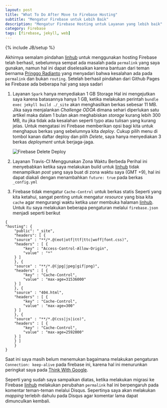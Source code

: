 ```yaml
---
layout: post
title: "What To Do After Move to Firebase Hosting"
subtitle: "Mengatur Firebase untuk Lebih Baik"
description: "Mengatur Firebase Hosting untuk Layanan yang lebih baik"
category: Firebase
tags: [firebase, jekyll, web]
---
```

{% include JB/setup %}

Akhirnya semalam pindahan [linhub](https://linhub.io/) untuk menggunakan hosting Firebase telah berhasil, sebelumnya sempat ada masalah pada `permalink` yang saya gunakan, namun hal ini dapat diselesaikan karena bantuan dari teman bernama [Pringgo Radianto](https://t.me/error_log/) yang menyadari bahwa kesalahan ada pada `permalink` dan bukan `routing`. Setelah berhasil pindahan dari Github Pages ke Firebase ada beberapa hal yang saya sadari 

1. Layanan `Spark` hanya menyediakan 1 GB Storage
    Hal ini mengejutkan saya karena batasannya hanya 1 GB, ketika melakukan perintah `bundle exec jekyll build ./_site` akan menghasilkan berkas sebesar 11 MB. Jika saya menjalankan _Challenge ODOA_ dimana sehari diperlukan satu artikel maka dalam 1 bulan akan meghabiskan _storage_ kurang lebih 300 MB, itu jika tidak ada kesalahan seperti typo atau tulisan yang kurang jelas. Untuk mengatasi ini Firebase memberikan opsi bagi kita untuk menghapus berkas yang sebelumnya kita _deploy_. Cukup pilih menu di tombol kanan daftar deploy dan pilih _Delete_, saya hanya menyediakan 3 berkas _deployment_ untuk berjaga-jaga.

    <img src="{{ site.url }}/img/firebase-delete-deploy.png" class="img-responsive" alt="Firebase Delete Deploy">

2. Layanan Travis-CI Menggunakan Zona Waktu Berbeda
    Perihal ini menyebabkan ketika saya melakukan build untuk [linhub](https://linhub.io/) tidak menampilkan _post_ yang saya buat di zona waktu saya (GMT +9), hal ini dapat diakali dengan menambahkan `future: true` pada berkas `_config.yml`

3. Firebase tidak mengatur `Cache-Control` untuk berkas statis
    Seperti yang kita ketahui, sangat penting untuk mengatur _resource_ yang bisa kita `cache` agar mengurangi waktu ketika _user_ membuka halaman [linhub](https://linhub.io). Untuk itu saya melakukan beberapa pengaturan melalui `firebase.json` menjadi seperti berikut

```
{
"hosting": {
    "public": "_site",
    "headers": [ {
    "source" : "**/*.@(eot|otf|ttf|ttc|woff|font.css)",
    "headers" : [ {
        "key" : "Access-Control-Allow-Origin",
        "value" : "*"
    } ]
    }, {
    "source" : "**/*.@(jpg|jpeg|gif|png)",
    "headers" : [ {
        "key" : "Cache-Control",
        "value" : "max-age=31536000"
    } ]
    }, {
    "source" : "404.html",
    "headers" : [ {
        "key" : "Cache-Control",
        "value" : "max-age=300"
    } ]
    }, {
    "source" : "**/*.@(css|js|ico)",
    "headers" : [ {
        "key" : "Cache-Control",
        "value" : "max-age=2592000"
    } ]
    } ]
    }
}
```

Saat ini saya masih belum menemukan bagaimana melakukan pengaturan `Connection: keep-alive` pada firebase ini, karena hal ini menurunkan peringkat saya pada [Think With Google](https://testmysite.thinkwithgoogle.com/).

Seperti yang sudah saya sampaikan diatas, ketika melakukan migrasi ke Firebase [linhub](https://linhub.io/) melakukan perubahan `permalink` hal ini berpengaruh pada komentar teman-teman melalui Disqus. Sepertinya saya akan melakukan _mapping_ terlebih dahulu pada Disqus agar komentar lama dapat dimunculkan kembali.